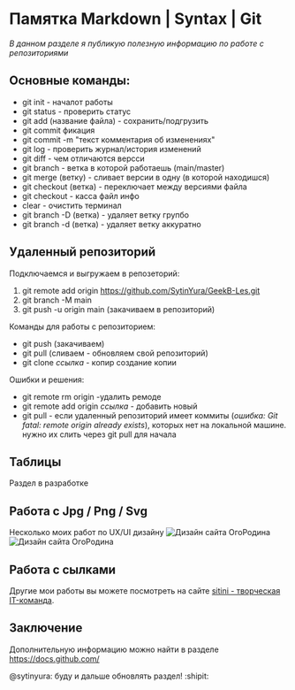 # Памятка Markdown | Syntax | Git 
_В данном разделе я публикую полезную информацию по работе с репозиториями_


## Основные команды:
* git init - началот работы
* git status - проверить статус
* git add (название файла) - сохранить/подгрузить
* git commit фикация
* git commit -m "текст комментария об изменениях"
* git log - проверить журнал/история изменений
* git diff - чем отличаются версси
* git branch - ветка в которой работаешь (main/master)
* git merge (ветку) - сливает версии в одну (в которой находишся)
* git checkout (ветка) - переключает между версиями файла
* git checkout - касса файл инфо
* clear - очистить терминал
* git branch -D (ветка) - удаляет ветку групбо
* git branch -d (ветка) - удаляет ветку аккуратно

## Удаленный репозиторий

Подключаемся и выгружаем в репозеторий:
1. git remote add origin https://github.com/SytinYura/GeekB-Les.git
2. git branch -M main
3. git push -u origin main (закачиваем в репозиторий)

Команды для работы с репозиторием:
* git push (закачиваем)
* git pull (сливаем - обновляем свой репозиторий)
* git clone _ссылка_ - копир создание копии

Ошибки и решения:
* git remote rm origin -удалить ремоде
* git remote add origin _ссылка_ - добавить новый
* git pull - если удаленный репозиторий имеет коммиты (_ошибка: Git fatal: remote origin already exists_), которых нет на локальной машине. нужно  их слить через git pull для начала

## Таблицы
Раздел в разработке

## Работа с Jpg / Png / Svg
Несколько моих работ по UX/UI дизайну 
![Дизайн сайта ОгоРодина](https://sitini.ru/img/Web_sitini_14.jpg)
![Дизайн сайта ОгоРодина](https://sitini.ru/img/Web_sitini_15.jpg)

## Работа с сылками
Другие мои работы вы можете посмотреть на сайте [sitini - творческая IT-команда](https://sitini.ru/).

## Заключение
Дополнительную информацию можно найти в разделе https://docs.github.com/

@sytinyura: буду и дальше обновлять раздел! :shipit:

